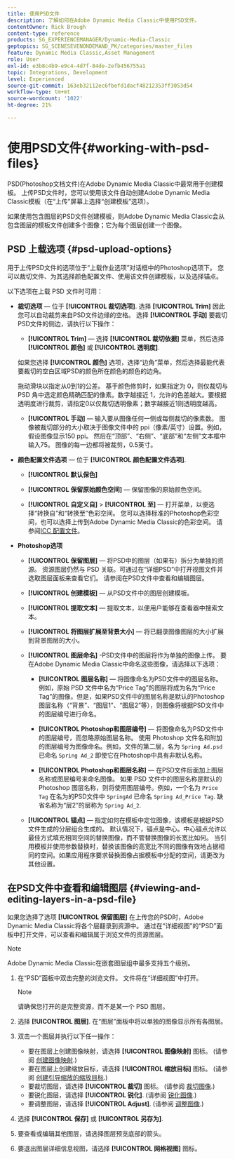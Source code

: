 ```yaml
---
title: 使用PSD文件
description: 了解如何在Adobe Dynamic Media Classic中使用PSD文件。
contentOwner: Rick Brough
content-type: reference
products: SG_EXPERIENCEMANAGER/Dynamic-Media-Classic
geptopics: SG_SCENESEVENONDEMAND_PK/categories/master_files
feature: Dynamic Media Classic,Asset Management
role: User
exl-id: e3b8c4b9-e9c4-4d7f-84de-2efb456755a1
topic: Integrations, Development
level: Experienced
source-git-commit: 163eb32112ec6fbefd1dacf48212353ff3053d54
workflow-type: tm+mt
source-wordcount: '1022'
ht-degree: 21%

---
```


# 使用PSD文件{#working-with-psd-files}

<!--   USED TO BE AN OPTION UNDER COLOR PROFILE OPTIONS * **Convert To sRGB (default)** - Converts to sRGB (Standard Red Green Blue). sRGB is the recommended color space for displaying images on web pages. -->

PSD(Photoshop文档文件)在Adobe Dynamic Media Classic中最常用于创建模板。 上传PSD文件时，您可以使用该文件自动创建Adobe Dynamic Media Classic模板（在“上传”屏幕上选择“创建模板”选项）。

如果使用包含图层的PSD文件创建模板，则Adobe Dynamic Media Classic会从包含图层的模板文件创建多个图像；它为每个图层创建一个图像。

## PSD 上载选项 {#psd-upload-options}

用于上传PSD文件的选项位于“上载作业选项”对话框中的Photoshop选项下。 您可以裁切文件、为其选择颜色配置文件、使用该文件创建模板，以及选择锚点。

以下选项在上载 PSD 文件时可用：

* **裁切选项**  — 位于 **[!UICONTROL 裁切选项]**. 选择 **[!UICONTROL Trim]** 因此您可以自动裁剪来自PSD文件边缘的空格。 选择 **[!UICONTROL 手动]** 要裁切PSD文件的侧边，请执行以下操作：

   * **[!UICONTROL Trim]**  — 选择 **[!UICONTROL 裁切依据]** 菜单，然后选择 **[!UICONTROL 颜色]** 或 **[!UICONTROL 透明度]**.

  如果您选择 **[!UICONTROL 颜色]** 选项，选择“边角”菜单，然后选择最能代表要裁切的空白区域PSD的颜色所在颜色的颜色的边角。

  拖动滑块以指定从0到1的公差。 基于颜色修剪时，如果指定为 0，则仅裁切与 PSD 角中选定颜色精确匹配的像素。数字越接近 1，允许的色差越大。要根据透明度进行裁剪，请指定0以仅裁切透明像素；数字越接近1则透明度越高。

   * **[!UICONTROL 手动]**  — 输入要从图像任何一侧或每侧裁切的像素数。 图像被裁切部分的大小取决于图像文件中的 ppi（像素/英寸）设置。例如，假设图像显示150 ppi。 然后在“顶部”、“右侧”、“底部”和“左侧”文本框中输入75。 图像的每一边都将被裁剪，0.5英寸。

* **颜色配置文件选项**  — 位于 **[!UICONTROL 颜色配置文件选项]**.

   * **[!UICONTROL 默认保色]**

   * **[!UICONTROL 保留原始颜色空间]**  — 保留图像的原始颜色空间。

   * **[!UICONTROL 自定义自]** > **[!UICONTROL 至]**  — 打开菜单，以便选择“转换自”和“转换至”色彩空间。 您可以选择标准的Photoshop色彩空间，也可以选择上传到Adobe Dynamic Media Classic的色彩空间。 请参阅[ICC 配置文件](/help/using/icc-profiles.md)。

* **Photoshop选项**

   * **[!UICONTROL 保留图层]**  — 将PSD中的图层（如果有）拆分为单独的资源。 资源图层仍然与 PSD 关联。可通过在“详细PSD”中打开视图文件并选取图层面板来查看它们。 请参阅在PSD文件中查看和编辑图层。

   * **[!UICONTROL 创建模板]**  — 从PSD文件中的图层创建模板。

   * **[!UICONTROL 提取文本]**  — 提取文本，以便用户能够在查看器中搜索文本。

   * **[!UICONTROL 将图层扩展至背景大小]**  — 将已翻录图像图层的大小扩展到背景图层的大小。

   * **[!UICONTROL 图层命名]** -PSD文件中的图层将作为单独的图像上传。 要在Adobe Dynamic Media Classic中命名这些图像，请选择以下选项：

      * **[!UICONTROL 图层名称]**  — 将图像命名为PSD文件中的图层名称。 例如，原始 PSD 文件中名为“Price Tag”的图层将成为名为“Price Tag”的图像。但是，如果PSD文件中的图层名称是默认的Photoshop图层名称（“背景”、“图层1”、“图层2”等），则图像将根据PSD文件中的图层编号进行命名。 <!-- not their default layer names -->

      * **[!UICONTROL Photoshop和图层编号]**  — 将图像命名为PSD文件中的图层编号，而忽略原始图层名称。 使用 Photoshop 文件名和附加的图层编号为图像命名。例如，文件的第二层，名为 `Spring Ad.psd` 已命名 `Spring Ad_2` 即使它在Photoshop中具有非默认名称。

      * **[!UICONTROL Photoshop和图层名称]**  — 在PSD文件后面加上图层名称或图层编号来命名图像。 如果 PSD 文件中的图层名称是默认的 Photoshop 图层名称，则将使用图层编号。例如，一个名为 `Price Tag` 在名为的PSD文件中 `SpringAd` 已命名 `Spring Ad_Price Tag`. 缺省名称为“层2”的层称为 `Spring Ad_2`.

   * **[!UICONTROL 锚点]**  — 指定如何在模板中定位图像，该模板是根据PSD文件生成的分层组合生成的。 默认情况下，锚点是中心。中心锚点允许以最佳方式填充相同空间的替换图像，而不管替换图像的长宽比如何。 当引用模板并使用参数替换时，替换该图像的高宽比不同的图像有效地占据相同的空间。如果应用程序要求替换图像占据模板中分配的空间，请更改为其他设置。

## 在PSD文件中查看和编辑图层 {#viewing-and-editing-layers-in-a-psd-file}

如果您选择了选项 **[!UICONTROL 保留图层]** 在上传您的PSD时，Adobe Dynamic Media Classic将各个层翻录到资源中。 通过在“详细视图”的“PSD”面板中打开文件，可以查看和编辑属于浏览文件的资源图层。

>[!NOTE]
>
>Adobe Dynamic Media Classic在嵌套图层组中最多支持五个级别。

1. 在“PSD”面板中双击完整的浏览文件。 文件将在“详细视图”中打开。

   >[!NOTE]
   >
   >请确保您打开的是完整资源，而不是某一个 PSD 图层。

1. 选择 **[!UICONTROL 图层]**. 在“图层”面板中将以单独的图像显示所有各图层。
1. 双击一个图层并执行以下任一操作：

   * 要在图层上创建图像映射，请选择 **[!UICONTROL 图像映射]** 图标。 (请参阅 [创建图像映射](creating-image-maps.md#creating_image_maps).)
   * 要在图层上创建缩放目标，请选择 **[!UICONTROL 缩放目标]** 图标。 (请参阅 [创建引导缩放的缩放目标](creating-zoom-targets-guided-zoom.md#creating_zoom_targets_for_guided_zoom).)
   * 要裁切图层，请选择 **[!UICONTROL 裁切]** 图标。 (请参阅 [裁切图像](cropping-image.md#cropping_an_image).)
   * 要锐化图层，请选择 **[!UICONTROL 锐化]**. (请参阅 [锐化图像](sharpening-image.md#sharpening_an_image).)
   * 要调整图层，请选择 **[!UICONTROL Adjust]**. (请参阅 [调整图像](adjusting-image.md#adjusting_an_image).)

1. 选择 **[!UICONTROL 保存]** 或 **[!UICONTROL 另存为]**.
1. 要查看或编辑其他图层，请选择图层预览底部的箭头。
1. 要退出图层详细信息视图，请选择 **[!UICONTROL 网格视图]** 图标。
